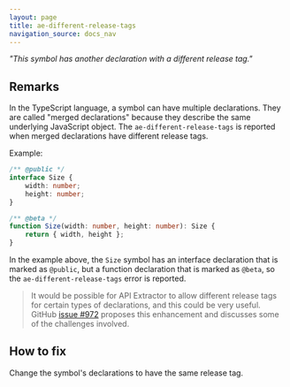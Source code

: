 ```yaml
---
layout: page
title: ae-different-release-tags
navigation_source: docs_nav
---
```


*"This symbol has another declaration with a different release tag."*

## Remarks

In the TypeScript language, a symbol can have multiple declarations.  They are called "merged declarations"
because they describe the same underlying JavaScript object.  The `ae-different-release-tags` is reported when
merged declarations have different release tags.

Example:

```ts
/** @public */
interface Size {
    width: number;
    height: number;
}

/** @beta */
function Size(width: number, height: number): Size {
    return { width, height };
}
```

In the example above, the `Size` symbol has an interface declaration that is marked as `@public`, but a function
declaration that is marked as `@beta`, so the `ae-different-release-tags` error is reported.


> It would be possible for API Extractor to allow different release tags for certain types of declarations,
> and this could be very useful.  GitHub [issue #972](https://github.com/Microsoft/web-build-tools/issues/972)
> proposes this enhancement and discusses some of the challenges involved.

## How to fix

Change the symbol's declarations to have the same release tag.

